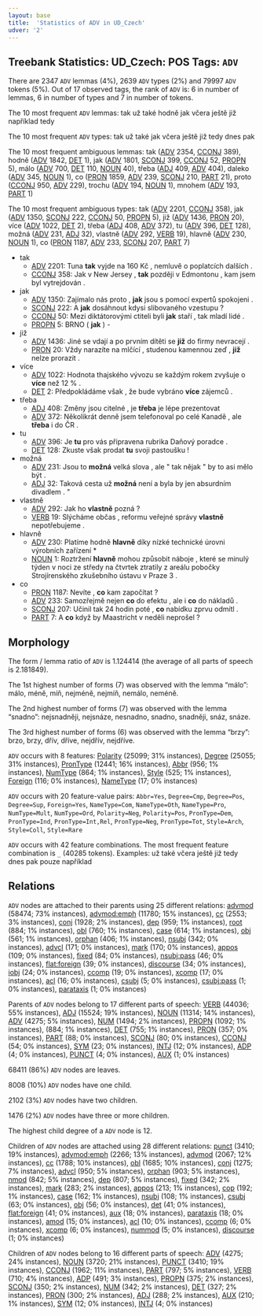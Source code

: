 ```yaml
---
layout: base
title:  'Statistics of ADV in UD_Czech'
udver: '2'
---
```


## Treebank Statistics: UD_Czech: POS Tags: `ADV`

There are 2347 `ADV` lemmas (4%), 2639 `ADV` types (2%) and 79997 `ADV` tokens (5%).
Out of 17 observed tags, the rank of `ADV` is: 6 in number of lemmas, 6 in number of types and 7 in number of tokens.

The 10 most frequent `ADV` lemmas: tak už také hodně jak včera ještě již například tedy

The 10 most frequent `ADV` types:  tak už také jak včera ještě již tedy dnes pak

The 10 most frequent ambiguous lemmas: tak ([ADV]() 2354, [CCONJ]() 389), hodně ([ADV]() 1842, [DET]() 1), jak ([ADV]() 1801, [SCONJ]() 399, [CCONJ]() 52, [PROPN]() 5), málo ([ADV]() 700, [DET]() 110, [NOUN]() 40), třeba ([ADJ]() 409, [ADV]() 404), daleko ([ADV]() 345, [NOUN]() 1), co ([PRON]() 1859, [ADV]() 239, [SCONJ]() 210, [PART]() 21), proto ([CCONJ]() 950, [ADV]() 229), trochu ([ADV]() 194, [NOUN]() 1), mnohem ([ADV]() 193, [PART]() 1)

The 10 most frequent ambiguous types:  tak ([ADV]() 2201, [CCONJ]() 358), jak ([ADV]() 1350, [SCONJ]() 222, [CCONJ]() 50, [PROPN]() 5), již ([ADV]() 1436, [PRON]() 20), více ([ADV]() 1022, [DET]() 2), třeba ([ADJ]() 408, [ADV]() 372), tu ([ADV]() 396, [DET]() 128), možná ([ADV]() 231, [ADJ]() 32), vlastně ([ADV]() 292, [VERB]() 19), hlavně ([ADV]() 230, [NOUN]() 1), co ([PRON]() 1187, [ADV]() 233, [SCONJ]() 207, [PART]() 7)


* tak
  * [ADV]() 2201: Tuna <b>tak</b> vyjde na 160 Kč , nemluvě o poplatcích dalších .
  * [CCONJ]() 358: Jak v New Jersey , <b>tak</b> později v Edmontonu , kam jsem byl vytrejdován .
* jak
  * [ADV]() 1350: Zajímalo nás proto , <b>jak</b> jsou s pomocí expertů spokojeni .
  * [SCONJ]() 222: A <b>jak</b> dosáhnout kdysi slibovaného vzestupu ?
  * [CCONJ]() 50: Mezi diktátorovými ctiteli byli <b>jak</b> staří , tak mladí lidé .
  * [PROPN]() 5: BRNO ( <b>jak</b> ) -
* již
  * [ADV]() 1436: Jiné se vdají a po prvním dítěti se <b>již</b> do firmy nevracejí .
  * [PRON]() 20: Vždy narazíte na mlčící , studenou kamennou zeď , <b>již</b> nelze prorazit .
* více
  * [ADV]() 1022: Hodnota thajského vývozu se každým rokem zvyšuje o <b>více</b> než 12 % .
  * [DET]() 2: Předpokládáme však , že bude vybráno <b>více</b> zájemců .
* třeba
  * [ADJ]() 408: Změny jsou citelné , je <b>třeba</b> je lépe prezentovat
  * [ADV]() 372: Několikrát denně jsem telefonoval po celé Kanadě , ale <b>třeba</b> i do ČR .
* tu
  * [ADV]() 396: Je <b>tu</b> pro vás připravena rubrika Daňový poradce .
  * [DET]() 128: Zkuste však prodat <b>tu</b> svoji pastoušku !
* možná
  * [ADV]() 231: Jsou to <b>možná</b> velká slova , ale " tak nějak " by to asi mělo být .
  * [ADJ]() 32: Taková cesta už <b>možná</b> není a byla by jen absurdním divadlem . "
* vlastně
  * [ADV]() 292: Jak ho <b>vlastně</b> pozná ?
  * [VERB]() 19: Slýcháme občas , reformu veřejné správy <b>vlastně</b> nepotřebujeme .
* hlavně
  * [ADV]() 230: Platíme hodně <b>hlavně</b> díky nízké technické úrovni výrobních zařízení *
  * [NOUN]() 1: Roztržení <b>hlavně</b> mohou způsobit náboje , které se minulý týden v noci ze středy na čtvrtek ztratily z areálu pobočky Strojírenského zkušebního ústavu v Praze 3 .
* co
  * [PRON]() 1187: Nevíte , <b>co</b> kam započítat ?
  * [ADV]() 233: Samozřejmě nejen <b>co</b> do efektu , ale i <b>co</b> do nákladů .
  * [SCONJ]() 207: Učinil tak 24 hodin poté , <b>co</b> nabídku zprvu odmítl .
  * [PART]() 7: A <b>co</b> když by Maastricht v neděli neprošel ?

## Morphology

The form / lemma ratio of `ADV` is 1.124414 (the average of all parts of speech is 2.181849).

The 1st highest number of forms (7) was observed with the lemma “málo”: málo, méně, míň, nejméně, nejmíň, nemálo, neméně.

The 2nd highest number of forms (7) was observed with the lemma “snadno”: nejsnadněji, nejsnáze, nesnadno, snadno, snadněji, snáz, snáze.

The 3rd highest number of forms (6) was observed with the lemma “brzy”: brzo, brzy, dřív, dříve, nejdřív, nejdříve.

`ADV` occurs with 8 features: [Polarity](cs-feat-Polarity.html) (25099; 31% instances), [Degree](cs-feat-Degree.html) (25055; 31% instances), [PronType](cs-feat-PronType.html) (12441; 16% instances), [Abbr](cs-feat-Abbr.html) (956; 1% instances), [NumType](cs-feat-NumType.html) (864; 1% instances), [Style](cs-feat-Style.html) (525; 1% instances), [Foreign](cs-feat-Foreign.html) (116; 0% instances), [NameType](cs-feat-NameType.html) (17; 0% instances)

`ADV` occurs with 20 feature-value pairs: `Abbr=Yes`, `Degree=Cmp`, `Degree=Pos`, `Degree=Sup`, `Foreign=Yes`, `NameType=Com`, `NameType=Oth`, `NameType=Pro`, `NumType=Mult`, `NumType=Ord`, `Polarity=Neg`, `Polarity=Pos`, `PronType=Dem`, `PronType=Ind`, `PronType=Int,Rel`, `PronType=Neg`, `PronType=Tot`, `Style=Arch`, `Style=Coll`, `Style=Rare`

`ADV` occurs with 42 feature combinations.
The most frequent feature combination is `_` (40285 tokens).
Examples: už také včera ještě již tedy dnes pak pouze například


## Relations

`ADV` nodes are attached to their parents using 25 different relations: [advmod](cs-dep-advmod.html) (58474; 73% instances), [advmod:emph](cs-dep-advmod:emph.html) (11780; 15% instances), [cc](cs-dep-cc.html) (2553; 3% instances), [conj](cs-dep-conj.html) (1928; 2% instances), [dep](cs-dep-dep.html) (959; 1% instances), [root](cs-dep-root.html) (884; 1% instances), [obl](cs-dep-obl.html) (760; 1% instances), [case](cs-dep-case.html) (614; 1% instances), [obj](cs-dep-obj.html) (561; 1% instances), [orphan](cs-dep-orphan.html) (406; 1% instances), [nsubj](cs-dep-nsubj.html) (342; 0% instances), [advcl](cs-dep-advcl.html) (171; 0% instances), [mark](cs-dep-mark.html) (170; 0% instances), [appos](cs-dep-appos.html) (109; 0% instances), [fixed](cs-dep-fixed.html) (84; 0% instances), [nsubj:pass](cs-dep-nsubj:pass.html) (46; 0% instances), [flat:foreign](cs-dep-flat:foreign.html) (39; 0% instances), [discourse](cs-dep-discourse.html) (34; 0% instances), [iobj](cs-dep-iobj.html) (24; 0% instances), [ccomp](cs-dep-ccomp.html) (19; 0% instances), [xcomp](cs-dep-xcomp.html) (17; 0% instances), [acl](cs-dep-acl.html) (16; 0% instances), [csubj](cs-dep-csubj.html) (5; 0% instances), [csubj:pass](cs-dep-csubj:pass.html) (1; 0% instances), [parataxis](cs-dep-parataxis.html) (1; 0% instances)

Parents of `ADV` nodes belong to 17 different parts of speech: [VERB](cs-pos-VERB.html) (44036; 55% instances), [ADJ](cs-pos-ADJ.html) (15524; 19% instances), [NOUN](cs-pos-NOUN.html) (11314; 14% instances), [ADV](cs-pos-ADV.html) (4275; 5% instances), [NUM](cs-pos-NUM.html) (1494; 2% instances), [PROPN](cs-pos-PROPN.html) (1092; 1% instances),  (884; 1% instances), [DET](cs-pos-DET.html) (755; 1% instances), [PRON](cs-pos-PRON.html) (357; 0% instances), [PART](cs-pos-PART.html) (88; 0% instances), [SCONJ](cs-pos-SCONJ.html) (80; 0% instances), [CCONJ](cs-pos-CCONJ.html) (54; 0% instances), [SYM](cs-pos-SYM.html) (23; 0% instances), [INTJ](cs-pos-INTJ.html) (12; 0% instances), [ADP](cs-pos-ADP.html) (4; 0% instances), [PUNCT](cs-pos-PUNCT.html) (4; 0% instances), [AUX](cs-pos-AUX.html) (1; 0% instances)

68411 (86%) `ADV` nodes are leaves.

8008 (10%) `ADV` nodes have one child.

2102 (3%) `ADV` nodes have two children.

1476 (2%) `ADV` nodes have three or more children.

The highest child degree of a `ADV` node is 12.

Children of `ADV` nodes are attached using 28 different relations: [punct](cs-dep-punct.html) (3410; 19% instances), [advmod:emph](cs-dep-advmod:emph.html) (2266; 13% instances), [advmod](cs-dep-advmod.html) (2067; 12% instances), [cc](cs-dep-cc.html) (1788; 10% instances), [obl](cs-dep-obl.html) (1685; 10% instances), [conj](cs-dep-conj.html) (1275; 7% instances), [advcl](cs-dep-advcl.html) (950; 5% instances), [orphan](cs-dep-orphan.html) (903; 5% instances), [nmod](cs-dep-nmod.html) (842; 5% instances), [dep](cs-dep-dep.html) (807; 5% instances), [fixed](cs-dep-fixed.html) (342; 2% instances), [mark](cs-dep-mark.html) (283; 2% instances), [appos](cs-dep-appos.html) (213; 1% instances), [cop](cs-dep-cop.html) (192; 1% instances), [case](cs-dep-case.html) (162; 1% instances), [nsubj](cs-dep-nsubj.html) (108; 1% instances), [csubj](cs-dep-csubj.html) (63; 0% instances), [obj](cs-dep-obj.html) (56; 0% instances), [det](cs-dep-det.html) (41; 0% instances), [flat:foreign](cs-dep-flat:foreign.html) (41; 0% instances), [aux](cs-dep-aux.html) (18; 0% instances), [parataxis](cs-dep-parataxis.html) (18; 0% instances), [amod](cs-dep-amod.html) (15; 0% instances), [acl](cs-dep-acl.html) (10; 0% instances), [ccomp](cs-dep-ccomp.html) (6; 0% instances), [xcomp](cs-dep-xcomp.html) (6; 0% instances), [nummod](cs-dep-nummod.html) (5; 0% instances), [discourse](cs-dep-discourse.html) (1; 0% instances)

Children of `ADV` nodes belong to 16 different parts of speech: [ADV](cs-pos-ADV.html) (4275; 24% instances), [NOUN](cs-pos-NOUN.html) (3720; 21% instances), [PUNCT](cs-pos-PUNCT.html) (3410; 19% instances), [CCONJ](cs-pos-CCONJ.html) (1962; 11% instances), [PART](cs-pos-PART.html) (797; 5% instances), [VERB](cs-pos-VERB.html) (710; 4% instances), [ADP](cs-pos-ADP.html) (491; 3% instances), [PROPN](cs-pos-PROPN.html) (375; 2% instances), [SCONJ](cs-pos-SCONJ.html) (350; 2% instances), [NUM](cs-pos-NUM.html) (342; 2% instances), [DET](cs-pos-DET.html) (327; 2% instances), [PRON](cs-pos-PRON.html) (300; 2% instances), [ADJ](cs-pos-ADJ.html) (288; 2% instances), [AUX](cs-pos-AUX.html) (210; 1% instances), [SYM](cs-pos-SYM.html) (12; 0% instances), [INTJ](cs-pos-INTJ.html) (4; 0% instances)

